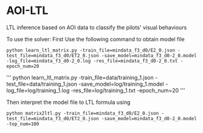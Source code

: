 # AOI-LTL
LTL inference based on AOI data to classify the pilots' visual behaviours

To use the solver:
First Use the following command to obtain model file

```
python learn_ltl_matrix.py -train_file=mindata_f3_d0/E2_0.json -test_file=mindata_f3_d0/ET2_0.json -save_model=mindata_f3_d0-2_0.model -log_file=mindata_f3_d0-2_0.log -res_file=mindata_f3_d0-2_0.txt -epoch_num=20
```
'''
python learn_ltl_matrix.py -train_file=data/training_1.json -test_file=data/training_1.json -save_model=log/training_1.model -log_file=log/training_1.log -res_file=log/training_1.txt -epoch_num=20
'''

Then interpret the model file to LTL formula using
```
python matrix2ltl.py -train_file=mindata_f3_d0/E2_0.json -test_file=mindata_f3_d0/ET2_0.json -save_model=mindata_f3_d0-2_0.model -top_num=100
```
